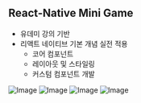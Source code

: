 ## React-Native Mini Game

- 유데미 강의 기반
- 리액트 네이티브 기본 개념 실전 적용
  - 코어 컴포넌트
  - 레이아웃 및 스타일링
  - 커스텀 컴포넌트 개발

![Image](https://github.com/user-attachments/assets/17f2a716-0a8f-4576-8f69-9673e4da8833)
![Image](https://github.com/user-attachments/assets/939bb2b0-cb37-4b7d-a2f3-5af428bc305d)
![Image](https://github.com/user-attachments/assets/58c8006e-4033-4020-8831-9838a5f3ae96)
![Image](https://github.com/user-attachments/assets/b7a48b19-94ee-40ce-a690-7ef64b903a6f)
